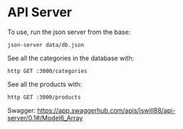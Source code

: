 # API Server

To use, run the json server from the base:
```
json-server data/db.json
```
See all the categories in the database with: 
```
http GET :3000/categories
```
See all the products with: 
```
http GET :3000/products
```

Swagger: https://app.swaggerhub.com/apis/jswill88/api-server/0.1#/Model6_Array